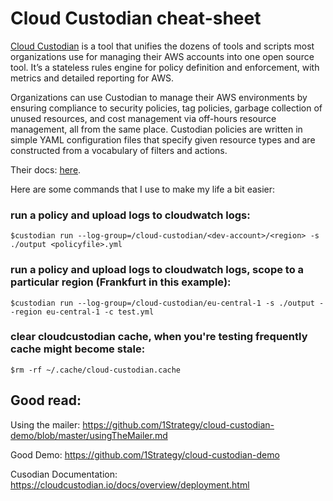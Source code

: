 # Cloud Custodian cheat-sheet

[Cloud Custodian](https://github.com/cloud-custodian/cloud-custodian) is a tool that unifies the dozens of tools and scripts most organizations use for managing their AWS accounts into one open source tool. It’s a stateless rules engine for policy definition and enforcement, with metrics and detailed reporting for AWS.

Organizations can use Custodian to manage their AWS environments by ensuring compliance to security policies, tag policies, garbage collection of unused resources, and cost management via off-hours resource management, all from the same place. Custodian policies are written in simple YAML configuration files that specify given resource types and are constructed from a vocabulary of filters and actions.

Their docs: [here](https://cloudcustodian.io/docs/index.html).

Here are some commands that I use to make my life a bit easier:

### run a policy and upload logs to cloudwatch logs:
```
$custodian run --log-group=/cloud-custodian/<dev-account>/<region> -s ./output <policyfile>.yml
```

### run a policy and upload logs to cloudwatch logs, scope to a particular region (Frankfurt in this example):
```
$custodian run --log-group=/cloud-custodian/eu-central-1 -s ./output --region eu-central-1 -c test.yml 
```
### clear cloudcustodian cache, when you're testing frequently cache might become stale: 
```
$rm -rf ~/.cache/cloud-custodian.cache
```

## Good read:

Using the mailer: https://github.com/1Strategy/cloud-custodian-demo/blob/master/usingTheMailer.md

Good Demo: https://github.com/1Strategy/cloud-custodian-demo

Cusodian Documentation: https://cloudcustodian.io/docs/overview/deployment.html
